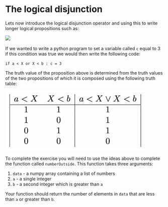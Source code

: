 # The logical disjunction

Lets now introduce the logical disjunction operator and using this to write longer logical propositions such as:

![](https://render.githubusercontent.com/render/math?math=a<X\vee\X<b)

If we wanted to write a python program to set a variable called `c` equal to 3 if this condition was true we would then write the following code:

````
if a < X or X < b : c = 3
````

The truth value of the proposition above is determined from the truth values of the two propositions of which it is composed using the following truth table:

![](disjunction.png)

To complete the exercise you will need to use the ideas above to complete the function called `numberOutside`.  This function takes three arguments:

1. `data` - a numpy array containing a list of numbers
2. `a` - a single integer  
3. `b` - a second integer which is greater than `a`

Your function should return the number of elements in `data` that are less than `a` or greater than `b`.

